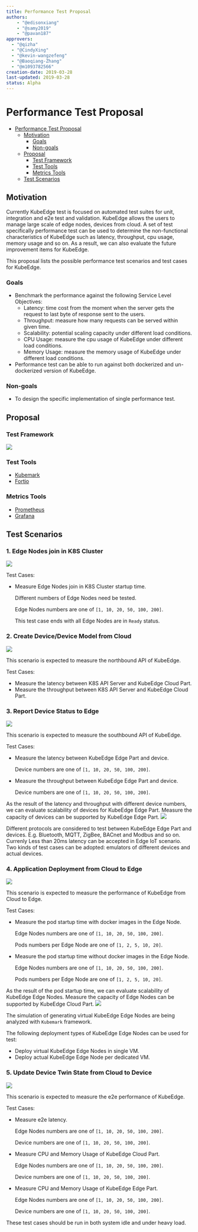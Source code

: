 ```yaml
---
title: Performance Test Proposal
authors:
    - "@edisonxiang"
    - "@samy2019"
    - "@pavan187"
approvers:
  - "@qizha"
  - "@CindyXing"
  - "@kevin-wangzefeng"
  - "@Baoqiang-Zhang"
  - "@m1093782566"
creation-date: 2019-03-28
last-updated: 2019-03-28
status: Alpha
---
```


# Performance Test Proposal

* [Performance Test Proposal](#performance-test-proposal)
  * [Motivation](#motivation)
    * [Goals](#goals)
    * [Non\-goals](#non-goals)
  * [Proposal](#proposal)
    * [Test Framework](#test-framework)
    * [Test Tools](#test-tools)
    * [Metrics Tools](#metrics-tools)
  * [Test Scenarios](#test-Scenarios)

## Motivation

Currently KubeEdge test is focused on automated test suites for unit, integration and e2e test and validation.
KubeEdge allows the users to manage large scale of edge nodes, devices from cloud.
A set of test specifically performance test can be used to determine the non-functional
characteristics of KubeEdge such as latency, throughput, cpu usage, memory usage and so on.
As a result, we can also evaluate the future improvement items for KubeEdge.

This proposal lists the possible performance test scenarios and test cases for KubeEdge.

### Goals

* Benchmark the performance against the following Service Level Objectives:
  * Latency: time cost from the moment when the server gets the request to last byte of response sent to the users.
  * Throughput: measure how many requests can be served within given time.
  * Scalability: potential scaling capacity under different load conditions.
  * CPU Usage: measure the cpu usage of KubeEdge under different load conditions.
  * Memory Usage: measure the memory usage of KubeEdge under different load conditions.
* Performance test can be able to run against both dockerized and un-dockerized version of KubeEdge.

### Non-goals

* To design the specific implementation of single performance test.

## Proposal

### Test Framework
<img src="../images/perf/perf-test-framework.png">

### Test Tools
* [Kubemark](https://github.com/kubernetes/kubernetes/tree/master/test/kubemark)
* [Fortio](https://github.com/fortio/fortio)

### Metrics Tools
* [Prometheus](https://github.com/prometheus/prometheus)
* [Grafana](https://github.com/grafana/grafana)

## Test Scenarios

### 1. Edge Nodes join in K8S Cluster
<img src="../images/perf/perf-edgenodes-join-cluster.png">

Test Cases:
* Measure Edge Nodes join in K8S Cluster startup time.

  Different numbers of Edge Nodes need be tested.

  Edge Nodes numbers are one of `[1, 10, 20, 50, 100, 200]`.

  This test case ends with all Edge Nodes are in `Ready` status.

### 2. Create Device/Device Model from Cloud
<img src="../images/perf/perf-create-device.png">

This scenario is expected to measure the northbound API of KubeEdge.

Test Cases:
* Measure the latency between K8S API Server and KubeEdge Cloud Part.
* Measure the throughput between K8S API Server and KubeEdge Cloud Part.

### 3. Report Device Status to Edge
<img src="../images/perf/perf-report-devicestatus.png">

This scenario is expected to measure the southbound API of KubeEdge.

Test Cases:
* Measure the latency between KubeEdge Edge Part and device.

  Device numbers are one of `[1, 10, 20, 50, 100, 200]`.

* Measure the throughput between KubeEdge Edge Part and device.

  Device numbers are one of `[1, 10, 20, 50, 100, 200]`.

As the result of the latency and throughput with different device numbers,
we can evaluate scalability of devices for KubeEdge Edge Part.
Measure the capacity of devices can be supported by KubeEdge Edge Part.
<img src="../images/perf/perf-multi-devices.png">

Different protocols are considered to test between KubeEdge Edge Part and devices.
E.g. Bluetooth, MQTT, ZigBee, BACnet and Modbus and so on.
Currenly Less than 20ms latency can be accepted in Edge IoT scenario.
Two kinds of test cases can be adopted: emulators of different devices and actual devices.

### 4. Application Deployment from Cloud to Edge
<img src="../images/perf/perf-app-deploy.png">

This scenario is expected to measure the performance of KubeEdge from Cloud to Edge.

Test Cases:
* Measure the pod startup time with docker images in the Edge Node.

  Edge Nodes numbers are one of `[1, 10, 20, 50, 100, 200]`.

  Pods numbers per Edge Node are one of `[1, 2, 5, 10, 20]`.

* Measure the pod startup time without docker images in the Edge Node.

  Edge Nodes numbers are one of `[1, 10, 20, 50, 100, 200]`.

  Pods numbers per Edge Node are one of `[1, 2, 5, 10, 20]`.

As the result of the pod startup time, we can evaluate scalability of KubeEdge Edge Nodes.
Measure the capacity of Edge Nodes can be supported by KubeEdge Cloud Part.
<img src="../images/perf/perf-multi-edgenodes.png">

The simulation of generating virtual KubeEdge Edge Nodes are being analyzed with `Kubemark` framework.

The following deployment types of KubeEdge Edge Nodes can be used for test:
* Deploy virtual KubeEdge Edge Nodes in single VM.
* Deploy actual KubeEdge Edge Node per dedicated VM.

### 5. Update Device Twin State from Cloud to Device
<img src="../images/perf/perf-update-devicetwin.png">

This scenario is expected to measure the e2e performance of KubeEdge.

Test Cases:
* Measure e2e latency.

  Edge Nodes numbers are one of `[1, 10, 20, 50, 100, 200]`.

  Device numbers are one of `[1, 10, 20, 50, 100, 200]`.

* Measure CPU and Memory Usage of KubeEdge Cloud Part.

  Edge Nodes numbers are one of `[1, 10, 20, 50, 100, 200]`.

  Device numbers are one of `[1, 10, 20, 50, 100, 200]`.

* Measure CPU and Memory Usage of KubeEdge Edge Part.

  Edge Nodes numbers are one of `[1, 10, 20, 50, 100, 200]`.

  Device numbers are one of `[1, 10, 20, 50, 100, 200]`.

These test cases should be run in both system idle and under heavy load.
